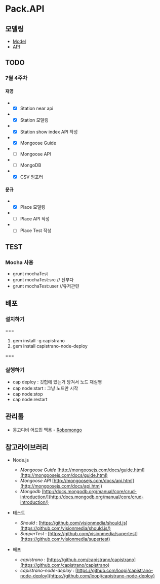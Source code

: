 # Pack.API
## 모델링
* [Model](https://github.com/Nexters/Pack.API/wiki/Modeling)
* [API](https://github.com/Nexters/Pack.API/wiki/API)

## TODO
### 7월 4주차
#### 재영
* - [x] Station near api
* - [x] Station 모델링
* - [x] Station show index API 작성
* - [x] Mongoose Guide
* - [ ] Mongoose API
* - [ ] MongoDB
* - [x] CSV 임포터

#### 문규
* - [x] Place 모델링
* - [ ] Place API 작성
* - [ ] Place Test 작성

## TEST
### Mocha 사용
  - grunt mochaTest
  - grunt mochaTest:src // 전부다
  - grunt mochaTest:user //유저관련
  
  
## 배포
### 설치하기
===

1. gem install -g capistrano
2. gem install capistrano-node-deploy

===
### 실행하기
* cap deploy : 깃헙에 있는거 당겨서 노드 재실행
* cap node:start : 그냥 노드만 시작
* cap node:stop
* cap node:restart

## 관리툴
* 몽고디비 어드민 맥용 - [Robomongo](http://robomongo.org )



## 참고라이브러리
- Node.js
	- *Mongoose Guide* [http://mongoosejs.com/docs/guide.html](http://mongoosejs.com/docs/guide.html)
	- *Mongoose API* [http://mongoosejs.com/docs/api.html](http://mongoosejs.com/docs/api.html)
	- *Mongodb* [http://docs.mongodb.org/manual/core/crud-introduction/](http://docs.mongodb.org/manual/core/crud-introduction/)
	
- 테스트
	- *Should* : [https://github.com/visionmedia/should.js](https://github.com/visionmedia/should.js/)
 	- *SupperTest* : [https://github.com/visionmedia/supertest](https://github.com/visionmedia/supertest)

- 배포
	- *capistrano* : [https://github.com/capistrano/capistrano](https://github.com/capistrano/capistrano)
	- *capistrano-node-deploy* : [https://github.com/loopj/capistrano-node-deploy](https://github.com/loopj/capistrano-node-deploy)
